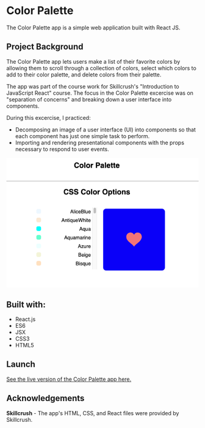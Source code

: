 # Color Palette
The Color Palette app is a simple web application built with React JS.

## Project Background
The Color Palette app lets users make a list of their favorite colors by allowing them to scroll through a collection of colors, select which colors to add to their color palette, and delete colors from their palette.

The app was part of the course work for Skillcrush's "Introduction to JavaScript React" course. The focus in the Color Palette excercise was on "separation of concerns" and breaking down a user interface into components. 

During this excercise, I practiced: 

- Decomposing an image of a user interface (UI) into components so that each component has just one simple task to perform. 
- Importing and rendering presentational components with the props necessary to respond to user events. 

![Color Palette App](img/color-palette-screenShot.png)

## Built with:
- React.js
- ES6 
- JSX
- CSS3
- HTML5

## Launch
[See the live version of the Color Palette app here.](https://qd38si.csb.app/)

## Acknowledgements
**Skillcrush** - The app's HTML, CSS, and React files were provided by Skillcrush.  